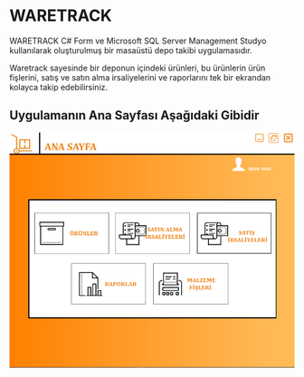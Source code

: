 # WARETRACK
WARETRACK C# Form ve Microsoft SQL Server Management Studyo kullanılarak oluşturulmuş bir masaüstü depo takibi uygulamasıdır.

Waretrack sayesinde bir deponun içindeki ürünleri, bu ürünlerin ürün fişlerini, satış ve satın alma irsaliyelerini ve raporlarını tek bir ekrandan kolayca
takip edebilirsiniz.

## Uygulamanın Ana Sayfası Aşağıdaki Gibidir
![Ana Sayfa](https://github.com/aysenurfb/WARETRACK/blob/main/WARETRACK/images/ana_sayfa.PNG)
